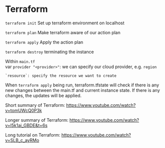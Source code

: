 # Terraform
`terraform init`
Set up terraform environment on localhost

`terraform plan`
Make terraform aware of our action plan

`terraform apply`
Apply the action plan 

`terraform destroy`
terminating the instance

Within `main.tf`  
    var `provider "<provider>"`: we can specify our cloud provider, e.g.
        `region`

    `resource`: specify the resource we want to create

When `terraform apply` being run, terraform.tfstate will check if there is any new changes between the main.tf and current instance state. If there is any changes, the updates will be applied.


Short summary of Terraform: https://www.youtube.com/watch?v=tomUWcQ0P3k

Longer summary of Terraform: https://www.youtube.com/watch?v=l5k1ai_GBDE&t=6s

Long tutorial on Terraform: https://www.youtube.com/watch?v=SLB_c_ayRMo

